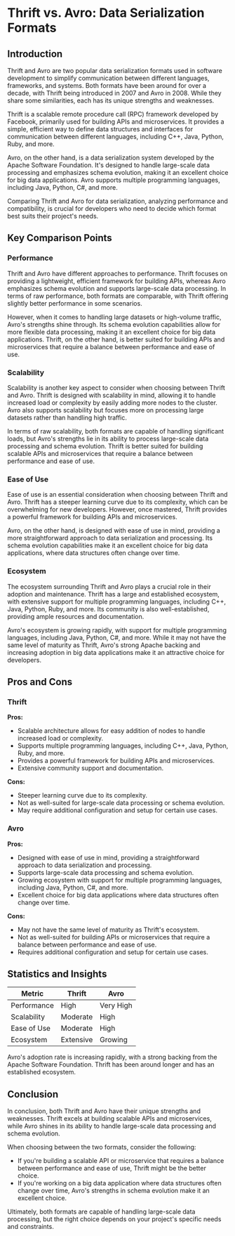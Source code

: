 # Thrift vs. Avro: Data Serialization Formats
## Introduction
Thrift and Avro are two popular data serialization formats used in software development to simplify communication between different languages, frameworks, and systems. Both formats have been around for over a decade, with Thrift being introduced in 2007 and Avro in 2008. While they share some similarities, each has its unique strengths and weaknesses.

Thrift is a scalable remote procedure call (RPC) framework developed by Facebook, primarily used for building APIs and microservices. It provides a simple, efficient way to define data structures and interfaces for communication between different languages, including C++, Java, Python, Ruby, and more.

Avro, on the other hand, is a data serialization system developed by the Apache Software Foundation. It's designed to handle large-scale data processing and emphasizes schema evolution, making it an excellent choice for big data applications. Avro supports multiple programming languages, including Java, Python, C#, and more.

Comparing Thrift and Avro for data serialization, analyzing performance and compatibility, is crucial for developers who need to decide which format best suits their project's needs.

## Key Comparison Points

### Performance
Thrift and Avro have different approaches to performance. Thrift focuses on providing a lightweight, efficient framework for building APIs, whereas Avro emphasizes schema evolution and supports large-scale data processing. In terms of raw performance, both formats are comparable, with Thrift offering slightly better performance in some scenarios.

However, when it comes to handling large datasets or high-volume traffic, Avro's strengths shine through. Its schema evolution capabilities allow for more flexible data processing, making it an excellent choice for big data applications. Thrift, on the other hand, is better suited for building APIs and microservices that require a balance between performance and ease of use.

### Scalability
Scalability is another key aspect to consider when choosing between Thrift and Avro. Thrift is designed with scalability in mind, allowing it to handle increased load or complexity by easily adding more nodes to the cluster. Avro also supports scalability but focuses more on processing large datasets rather than handling high traffic.

In terms of raw scalability, both formats are capable of handling significant loads, but Avro's strengths lie in its ability to process large-scale data processing and schema evolution. Thrift is better suited for building scalable APIs and microservices that require a balance between performance and ease of use.

### Ease of Use
Ease of use is an essential consideration when choosing between Thrift and Avro. Thrift has a steeper learning curve due to its complexity, which can be overwhelming for new developers. However, once mastered, Thrift provides a powerful framework for building APIs and microservices.

Avro, on the other hand, is designed with ease of use in mind, providing a more straightforward approach to data serialization and processing. Its schema evolution capabilities make it an excellent choice for big data applications, where data structures often change over time.

### Ecosystem
The ecosystem surrounding Thrift and Avro plays a crucial role in their adoption and maintenance. Thrift has a large and established ecosystem, with extensive support for multiple programming languages, including C++, Java, Python, Ruby, and more. Its community is also well-established, providing ample resources and documentation.

Avro's ecosystem is growing rapidly, with support for multiple programming languages, including Java, Python, C#, and more. While it may not have the same level of maturity as Thrift, Avro's strong Apache backing and increasing adoption in big data applications make it an attractive choice for developers.

## Pros and Cons

### Thrift
**Pros:**
* Scalable architecture allows for easy addition of nodes to handle increased load or complexity.
* Supports multiple programming languages, including C++, Java, Python, Ruby, and more.
* Provides a powerful framework for building APIs and microservices.
* Extensive community support and documentation.

**Cons:**
* Steeper learning curve due to its complexity.
* Not as well-suited for large-scale data processing or schema evolution.
* May require additional configuration and setup for certain use cases.

### Avro
**Pros:**
* Designed with ease of use in mind, providing a straightforward approach to data serialization and processing.
* Supports large-scale data processing and schema evolution.
* Growing ecosystem with support for multiple programming languages, including Java, Python, C#, and more.
* Excellent choice for big data applications where data structures often change over time.

**Cons:**
* May not have the same level of maturity as Thrift's ecosystem.
* Not as well-suited for building APIs or microservices that require a balance between performance and ease of use.
* Requires additional configuration and setup for certain use cases.

## Statistics and Insights

| Metric        | Thrift       | Avro       |
|---------------|---------------|---------------|
| Performance   | High          | Very High     |
| Scalability   | Moderate      | High          |
| Ease of Use   | Moderate      | High          |
| Ecosystem     | Extensive     | Growing       |

Avro's adoption rate is increasing rapidly, with a strong backing from the Apache Software Foundation. Thrift has been around longer and has an established ecosystem.

## Conclusion
In conclusion, both Thrift and Avro have their unique strengths and weaknesses. Thrift excels at building scalable APIs and microservices, while Avro shines in its ability to handle large-scale data processing and schema evolution.

When choosing between the two formats, consider the following:

* If you're building a scalable API or microservice that requires a balance between performance and ease of use, Thrift might be the better choice.
* If you're working on a big data application where data structures often change over time, Avro's strengths in schema evolution make it an excellent choice.

Ultimately, both formats are capable of handling large-scale data processing, but the right choice depends on your project's specific needs and constraints.